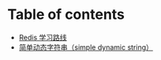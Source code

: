 # Table of contents

* [Redis 学习路线](README.md)
* [简单动态字符串（simple dynamic string）](jian-dan-dong-tai-zi-fu-chuan-simple-dynamic-string.md)
